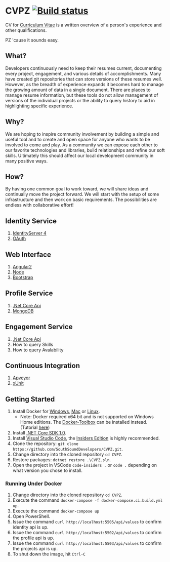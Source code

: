 # CVPZ [![Build status](https://ci.appveyor.com/api/projects/status/m9msqx3io0btxx28?svg=true)](https://ci.appveyor.com/project/McLeopold/cvpz)

CV for [Curriculum Vitae](https://en.wikipedia.org/wiki/Curriculum_vitae) is a written overview of a person's experience and other qualifications.

PZ 'cause it sounds easy.

## What?

Developers continuously need to keep their resumes current, documenting every project, engagement, and various details of accomplishments.  Many have created git repositories that can store versions of these resumes well. However, as the breadth of experience expands it becomes hard to manage the growing amount of data in a single document. There are places to manage resume information, but these tools do not allow management of versions of the individual projects or the ability to query history to aid in highlighting specific experience.

## Why?

We are hoping to inspire community involvement by building a simple and useful tool and to create and open space for anyone who wants to be involved to come and play. As a community we can expose each other to our favorite technologies and libraries, build relationships and refine our soft skills. Ultimately this should affect our local development community in many positive ways.

## How?

By having one common goal to work toward, we will share ideas and continually move the project forward.  We will start with the setup of some infrastructure and then work on basic requirements.  The possibilities are endless with collaborative effort!

## Identity Service

1. [IdentityServer 4](https://github.com/IdentityServer/IdentityServer4)
1. [OAuth](https://oauth.net/2/)

## Web Interface

1. [Angular2](http://learnangular2.com/)
1. [Node](https://nodejs.org/en/)
1. [Bootstrap](http://getbootstrap.com/2.3.2/)

## Profile Service

1. [.Net Core Api](https://docs.microsoft.com/en-us/dotnet/core/api/)
1. [MongoDB](https://www.mongodb.com/)

## Engagement Service

1. [.Net Core Api](https://docs.microsoft.com/en-us/dotnet/core/api/)
1. How to query Skills
1. How to query Avalability

## Continuous Integration

1. [Apveyor](https://www.appveyor.com/)
1. [xUnit](https://xunit.github.io/)

## Getting Started

1. Install Docker for [Windows](https://download.docker.com/win/beta/InstallDocker.msi), [Mac](https://download.docker.com/mac/beta/Docker.dmg) or [Linux](https://docs.docker.com/engine/installation/linux/).
    - Note: Docker required x64 bit and is not supported on Windows Home editions. The [Docker-Toolbox](https://www.docker.com/products/docker-toolbox) can be installed instead. (Tutorial [here](https://docs.docker.com/toolbox/toolbox_install_windows))
1. Install [.NET Core SDK 1.0](https://www.microsoft.com/net/download/core).  
1. Install [Visual Studio Code](https://code.visualstudio.com/), the [Insiders Edition](https://code.visualstudio.com/insiders) is highly recommended.
1. Clone the repository: `git clone https://github.com/SouthSoundDevelopers/CVPZ.git`.
1. Change directory into the cloned repository `cd CVPZ`.
1. Restore packages: `dotnet restore .\CVPZ.sln`.
1. Open the project in VSCode `code-insiders .` or `code .` depending on what version you chose to install.

### Running Under Docker

1. Change directory into the cloned repository `cd CVPZ`.
1. Execute the command `docker-compose -f docker-compose.ci.build.yml up`.
1. Execute the command `docker-compose up`
1. Open PowerShell.
1. Issue the command `curl http://localhost:5505/api/values` to confirm identity api is up.
1. Issue the command `curl http://localhost:5502/api/values` to confirm the profile api is up.
1. Issue the command `curl http://localhost:5503/api/values` to confirm the projects api is up.
1. To shut down the image, hit `Ctrl-C`
